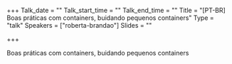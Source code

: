 +++
Talk_date = ""
Talk_start_time = ""
Talk_end_time = ""
Title = "[PT-BR] Boas práticas com containers, buidando pequenos containers"
Type = "talk"
Speakers = ["roberta-brandao"]
Slides = ""

+++

Boas práticas com containers, buidando pequenos containers